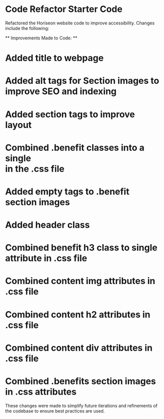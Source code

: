 # Code Refactor Starter Code

Refactored the Horiseon website code to improve accessibility.  Changes include the following:

** Improvements Made to Code: **
# Added title to webpage
# Added alt tags for Section images to improve SEO and indexing
# Added section tags to improve layout
# Combined .benefit classes into a single <div> in the .css file
# Added empty <alt> tags to .benefit section images 
# Added header class
# Combined benefit h3 class to single attribute in .css file
# Combined content img attributes in .css file
# Combined content h2 attributes in .css file
# Combined content div attributes in .css file
# Combined .benefits section images in .css attributes

These changes were made to simplify future iterations and refinements of the codebase to ensure best practices are used.  

